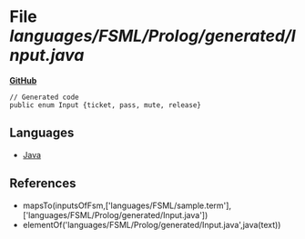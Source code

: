 # File _languages/FSML/Prolog/generated/Input.java_
**[GitHub](https://github.com/softlang/yas/blob/master/languages/FSML/Prolog/generated/Input.java)**
```
// Generated code
public enum Input {ticket, pass, mute, release}
```

## Languages
* [Java](../languages/Java.md)

## References
* mapsTo(inputsOfFsm,['languages/FSML/sample.term'],['languages/FSML/Prolog/generated/Input.java'])
* elementOf('languages/FSML/Prolog/generated/Input.java',java(text))
